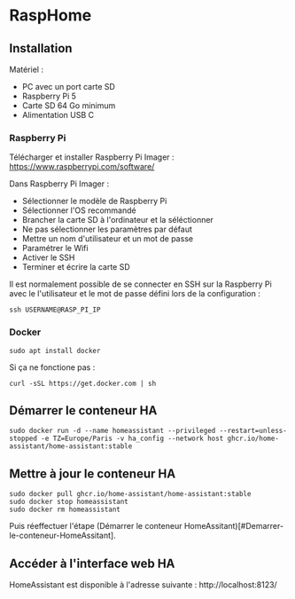 # RaspHome

## Installation

Matériel : 
- PC avec un port carte SD
- Raspberry Pi 5
- Carte SD 64 Go minimum
- Alimentation USB C

### Raspberry Pi

Télécharger et installer Raspberry Pi Imager : https://www.raspberrypi.com/software/  

Dans Raspberry Pi Imager :
- Sélectionner le modèle de Raspberry Pi
- Sélectionner l'OS recommandé
- Brancher la carte SD à l'ordinateur et la séléctionner
- Ne pas sélectionner les paramètres par défaut
- Mettre un nom d'utilisateur et un mot de passe
- Paramétrer le Wifi
- Activer le SSH
- Terminer et écrire la carte SD

Il est normalement possible de se connecter en SSH sur la Raspberry Pi avec le l'utilisateur et le mot de passe défini lors de la configuration :
```
ssh USERNAME@RASP_PI_IP
```

### Docker
```
sudo apt install docker
```
Si ça ne fonctione pas : 
```
curl -sSL https://get.docker.com | sh
```

## Démarrer le conteneur HA
```
sudo docker run -d --name homeassistant --privileged --restart=unless-stopped -e TZ=Europe/Paris -v ha_config --network host ghcr.io/home-assistant/home-assistant:stable
```

## Mettre à jour le conteneur HA
```
sudo docker pull ghcr.io/home-assistant/home-assistant:stable
sudo docker stop homeassistant
sudo docker rm homeassistant
```
Puis réeffectuer l'étape (Démarrer le conteneur HomeAssitant)[#Demarrer-le-conteneur-HomeAssitant].

## Accéder à l'interface web HA

HomeAssistant est disponible à l'adresse suivante : http://localhost:8123/
